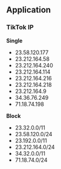 ## Application
### TikTok IP
**Single**
- 23.58.120.177
- 23.212.164.58
- 23.212.164.240
- 23.212.164.114
- 23.212.164.216
- 23.212.164.218
- 23.212.164.9
- 34.36.76.249
- 71.18.74.198

**Block**
- 23.32.0.0/11
- 23.58.120.0/24
- 23.192.0.0/11
- 23.212.164.0/24
- 34.32.0.0/11
- 71.18.74.0/24
